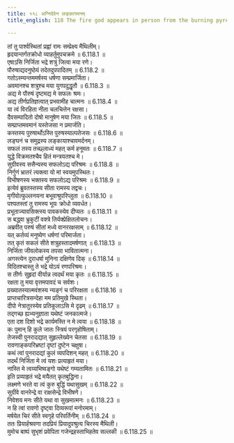 ```yaml
---
title: ११८ अग्निदेवेन लङ्कागमनम्
title_english: 118 The fire god appears in person from the burning pyre

---
```

<div class="audioEmbed"  caption="श्रीराम-हरिसीताराममूर्ति-घनपाठिभ्यां वचनम्" src="https://archive.org/download/Ramayana-recitation-Sriram-harisItArAmamUrti-Ghanapaati-v2/Kanda_6/Kanda_6_YK-115-Rama_disowns_her_and_asks_her_to_seek_shelter_elsewhere._0.mp3"></div>


तां तु पार्श्वस्थितां प्रह्वां रामः सम्प्रेक्ष्य मैथिलीम्।  
हृदयान्तर्गतक्रोधो व्याहर्तुमुपचक्रमे ॥ 6.118.1 ॥   
एषाऽसि निर्जिता भद्रे शत्रुं जित्वा मया रणे।  
पौरुषाद्यदनुष्ठेयं तदेतदुपपादितम् ॥ 6.118.2 ॥   
गतोऽस्म्यन्तममर्षस्य धर्षणा सम्प्रमार्जिता।  
अवमानश्च शत्रुश्च मया युगपदुद्धृतौ ॥ 6.118.3 ॥   
अद्य मे पौरुषं दृष्टमद्य मे सफलः श्रमः।  
अद्य तीर्णप्रतिज्ञत्वात् प्रभवामीह चात्मनः ॥ 6.118.4 ॥   
या त्वं विरहिता नीता चलचित्तेन रक्षसा।  
दैवसम्पादितो दोषो मानुषेण मया जितः ॥ 6.118.5 ॥   
सम्प्राप्तमवमानं यस्तेजसा न प्रमार्जति।  
कस्तस्य पुरुषार्थोऽस्ति पुरुषस्याल्पतेजसः ॥ 6.118.6 ॥   
लङ्घनं च समुद्रस्य लङ्कायाश्चावमर्दनम्।  
सफलं तस्य तच्छ्लाध्यं महत् कर्म हनूमतः ॥ 6.118.7 ॥   
युद्धे विक्रमतश्चैव हितं मन्त्रयतश्च मे।  
सुग्रीवस्य ससैन्यस्य सफलोऽद्य परिश्रमः ॥ 6.118.8 ॥   
निर्गुणं भ्रातरं त्यक्त्वा यो मां स्वयमुपस्थितः।  
विभीषणस्य भक्तस्य सफलोऽद्य परिश्रमः ॥ 6.118.9 ॥   
इत्येवं ब्रुवतस्तस्य सीता रामस्य तद्वचः।  
मृगीवोत्फुल्लनयना बभूवाश्रुपरिप्लुता ॥ 6.118.10 ॥   
पश्यतस्तां तु रामस्य भूयः क्रोधो व्यवर्धत।  
प्रभूताज्यावसिक्त्स्य पावकस्येव दीप्यतः ॥ 6.118.11 ॥   
स बद्ध्वा भ्रुकुटीं वक्त्रे तिर्यक्प्रेक्षितलोचनः।  
अब्रवीत् परुषं सीतां मध्ये वानररक्षसाम् ॥ 6.118.12 ॥   
यत् कर्तव्यं मनुष्येण धर्षणां परिमार्जता।  
तत् कृतं सकलं सीते शत्रुहस्तादमर्षणात् ॥ 6.118.13 ॥   
निर्जिता जीवलोकस्य तपसा भावितात्मना।  
अगस्त्येन दुराधर्षा मुनिना दक्षिणेव दिक् ॥ 6.118.14 ॥   
विदितश्चास्तु ते भद्रे योऽयं रणपरिश्रमः।  
स तीर्णः सुहृदां वीर्यान्न त्वदर्थं मया कृतः ॥ 6.118.15 ॥   
रक्षता तु मया वृत्तमपावदं च सर्वशः।  
प्रख्यातस्यात्मवंशस्य न्यङ्गं च परिरक्षता ॥ 6.118.16 ॥   
प्राप्तचारित्रसन्देहा मम प्रतिमुखे स्थिता।  
दीपो नेत्रातुरस्येव प्रतिकूलाऽसि मे दृढम् ॥ 6.118.17 ॥   
तद्गच्छ ह्यभ्यनुज्ञाता यथेष्टं जनकात्मजे।  
एता दश दिशो भद्रे कार्यमस्ति न मे त्वया ॥ 6.118.18 ॥   
कः पुमान् हि कुले जातः स्त्रियं परगृहोषिताम्।  
तेजस्वी पुनरादद्यात् सुहृल्लेख्येन चेतसा ॥ 6.118.19 ॥   
रावणाङ्कपरिभ्रष्टां दृष्टां दुष्टेन चक्षुषा।  
कथं त्वां पुनरादद्यां कुलं व्यपदिशन् महत् ॥ 6.118.20 ॥   
तदर्थं निर्जिता मे त्वं यशः प्रत्याहृतं मया।  
नास्ति मे त्वय्यभिष्वङ्गो यथेष्टं गम्यतामितः ॥ 6.118.21 ॥   
इति प्रव्याहृतं भद्रे मयैतत् कृतबुद्धिना।  
लक्ष्मणे भरते वा त्वं कुरु बुद्धिं यथासुखम् ॥ 6.118.22 ॥   
सुग्रीवे वानरेन्द्रे वा राक्षसेन्द्रे विभीषणे।  
निवेशय मनः सीते यथा वा सुखमात्मनः ॥ 6.118.23 ॥   
न हि त्वां रावणो दृष्ट्वा दिव्यरूपां मनोरमाम्।  
मर्षयेत चिरं सीते स्वगृहे परिवर्तिनीम् ॥ 6.118.24 ॥   
ततः प्रियार्हश्रवणा तदप्रियं प्रियादुपश्रुत्य चिरस्य मैथिली।  
मुमोच बाष्पं सुभृशं प्रवेपिता गजेन्द्रहस्ताभिहतेव सल्लकी ॥ 6.118.25 ॥   
